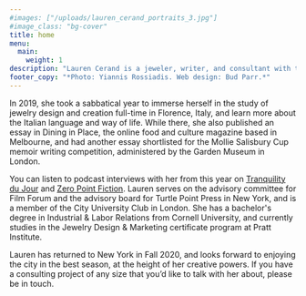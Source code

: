 ```yaml
---
#images: ["/uploads/lauren_cerand_portraits_3.jpg"]
#image_class: "bg-cover"
title: home
menu:
  main:
    weight: 1
description: "Lauren Cerand is a jeweler, writer, and consultant with twenty years of experience running her own thriving global communications consultancy, based in New York and driven by an intensive personal focus on each client’s needs and desires, a vast network of relationships, and unparalleled expertise and creative ingenuity."    
footer_copy: "*Photo: Yiannis Rossiadis. Web design: Bud Parr.*"
---
```


In 2019, she took a sabbatical year to immerse herself in the study of jewelry design and creation full-time in Florence, Italy, and learn more about the Italian language and way of life. While there, she also published an essay in Dining in Place, the online food and culture magazine based in Melbourne, and had another essay shortlisted for the Mollie Salisbury Cup memoir writing competition, administered by the Garden Museum in London. 

You can listen to podcast interviews with her from this year on [Tranquility du Jour](https://hwcdn.libsyn.com/p/8/8/6/886c577b7a81ea13/tdj512.mp3?c_id=86855507&cs_id=86855507&destination_id=13301&expiration=1603830310&hwt=a46e8bbf043cfb4b22f10be5776fbf7f) and [Zero Point Fiction](https://zeropointfiction.libsyn.com/interview-with-lauren-cerand). Lauren serves on the advisory committee for Film Forum and the advisory board for Turtle Point Press in New York, and is a member of the City University Club in London. She has a bachelor's degree in Industrial & Labor Relations from Cornell University, and currently studies in the Jewelry Design & Marketing certificate program at Pratt Institute.

Lauren has returned to New York in Fall 2020, and looks forward to enjoying the city in the best season, at the height of her creative powers. If you have a consulting project of any size that you’d like to talk with her about, please be in touch.
